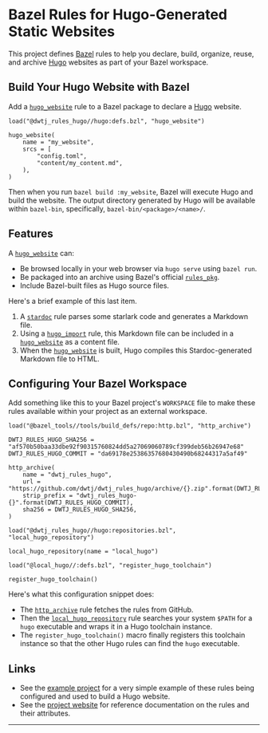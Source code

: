 # Bazel Rules for Hugo-Generated Static Websites

This project defines [Bazel][bazel] rules to help you declare, build,
organize, reuse, and archive [Hugo][hugo] websites as part of your Bazel
workspace.

## Build Your Hugo Website with Bazel

Add a [`hugo_website`][hugo_website] rule to a Bazel package to declare a
[Hugo][hugo] website.

```starlark
load("@dwtj_rules_hugo//hugo:defs.bzl", "hugo_website")

hugo_website(
    name = "my_website",
    srcs = [
        "config.toml",
        "content/my_content.md",
    ),
)
```

Then when you run `bazel build :my_website`, Bazel will execute Hugo and
build the website. The output directory generated by Hugo will be available
within `bazel-bin`, specifically, `bazel-bin/<package>/<name>/`.

## Features

A [`hugo_website`][hugo_website] can:

- Be browsed locally in your web browser via `hugo serve` using `bazel run`.
- Be packaged into an archive using Bazel's official [`rules_pkg`][rules_pkg].
- Include Bazel-built files as Hugo source files.

Here's a brief example of this last item.

1. A [`stardoc`][stardoc] rule parses some starlark code and generates a
   Markdown file.
2. Using a [`hugo_import`][hugo_import] rule, this Markdown file can be
   included in a [`hugo_website`][hugo_website] as a content file.
3. When the [`hugo_website`][hugo_website] is built, Hugo compiles this
   Stardoc-generated Markdown file to HTML.

## Configuring Your Bazel Workspace

Add something like this to your Bazel project's `WORKSPACE` file to make these
rules available within your project as an external workspace.

```starlark
load("@bazel_tools//tools/build_defs/repo:http.bzl", "http_archive")

DWTJ_RULES_HUGO_SHA256 = "af570b50baa33dbe92f90315760824dd5a27069060789cf399deb56b26947e68"
DWTJ_RULES_HUGO_COMMIT = "da69178e25386357680430490b68244317a5af49"

http_archive(
    name = "dwtj_rules_hugo",
    url = "https://github.com/dwtj/dwtj_rules_hugo/archive/{}.zip".format(DWTJ_RULES_HUGO_COMMIT),
    strip_prefix = "dwtj_rules_hugo-{}".format(DWTJ_RULES_HUGO_COMMIT),
    sha256 = DWTJ_RULES_HUGO_SHA256,
)

load("@dwtj_rules_hugo//hugo:repositories.bzl", "local_hugo_repository")

local_hugo_repository(name = "local_hugo")

load("@local_hugo//:defs.bzl", "register_hugo_toolchain")

register_hugo_toolchain()
```

Here's what this configuration snippet does:

- The [`http_archive`][http_archive] rule fetches the rules from GitHub.
- Then the [`local_hugo_repository`][local_hugo_repository] rule searches
  your system `$PATH` for a `hugo` executable and wraps it in a Hugo toolchain
  instance.
- The `register_hugo_toolchain()` macro finally registers this toolchain
  instance so that the other Hugo rules can find the `hugo` executable.

## Links

- See the [example project][example] for a very simple example of these rules being
  configured and used to build a Hugo website.
- See the [project website][project_website] for reference documentation on the rules and
  their attributes.

---

[bazel]: https://www.bazel.build
[hugo]: https://gohugo.io
[hugo_website]: https://dwtj.github.io/dwtj_rules_hugo/#hugo_website
[hugo_import]: https://dwtj.github.io/dwtj_rules_hugo/#hugo_import
[local_hugo_repository]: https://dwtj.github.io/dwtj_rules_hugo/#local_hugo_repository
[rules_pkg]: https://github.com/bazelbuild/rules_pkg
[stardoc]: https://github.com/bazelbuild/stardoc
[http_archive]: https://docs.bazel.build/versions/3.4.0/repo/http.html#http_archive
[example]: https://github.com/dwtj/dwtj_rules_hugo/tree/main/example
[project_website]: https://dwtj.github.io/dwtj_rules_hugo/
